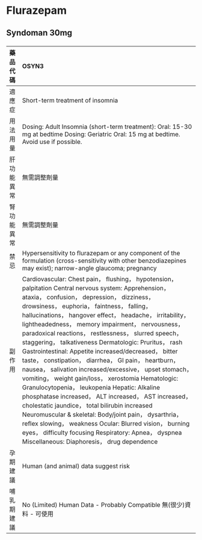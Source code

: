 # Flurazepam

## Syndoman 30mg

##### 

| 藥品代碼   | OSYN3                                                                                                                                                                                                                                                                                                                                                                                                                                                                                                                                                                                                                                                                                                                                                                                                                                                                                                                                                                                                                                                    |
|:-----------|:---------------------------------------------------------------------------------------------------------------------------------------------------------------------------------------------------------------------------------------------------------------------------------------------------------------------------------------------------------------------------------------------------------------------------------------------------------------------------------------------------------------------------------------------------------------------------------------------------------------------------------------------------------------------------------------------------------------------------------------------------------------------------------------------------------------------------------------------------------------------------------------------------------------------------------------------------------------------------------------------------------------------------------------------------------|
| 適應症     | Short-term treatment of insomnia                                                                                                                                                                                                                                                                                                                                                                                                                                                                                                                                                                                                                                                                                                                                                                                                                                                                                                                                                                                                                         |
| 用法用量   | Dosing: Adult Insomnia (short-term treatment): Oral: 15-30 mg at bedtime Dosing: Geriatric Oral: 15 mg at bedtime. Avoid use if possible.                                                                                                                                                                                                                                                                                                                                                                                                                                                                                                                                                                                                                                                                                                                                                                                                                                                                                                                |
| 肝功能異常 | 無需調整劑量                                                                                                                                                                                                                                                                                                                                                                                                                                                                                                                                                                                                                                                                                                                                                                                                                                                                                                                                                                                                                                             |
| 腎功能異常 | 無需調整劑量                                                                                                                                                                                                                                                                                                                                                                                                                                                                                                                                                                                                                                                                                                                                                                                                                                                                                                                                                                                                                                             |
| 禁忌       | Hypersensitivity to flurazepam or any component of the formulation (cross-sensitivity with other benzodiazepines may exist); narrow-angle glaucoma; pregnancy                                                                                                                                                                                                                                                                                                                                                                                                                                                                                                                                                                                                                                                                                                                                                                                                                                                                                            |
| 副作用     | Cardiovascular: Chest pain， flushing， hypotension， palpitation Central nervous system: Apprehension， ataxia， confusion， depression， dizziness， drowsiness， euphoria， faintness， falling， hallucinations， hangover effect， headache， irritability， lightheadedness， memory impairment， nervousness， paradoxical reactions， restlessness， slurred speech， staggering， talkativeness Dermatologic: Pruritus， rash Gastrointestinal: Appetite increased/decreased， bitter taste， constipation， diarrhea， GI pain， heartburn， nausea， salivation increased/excessive， upset stomach， vomiting， weight gain/loss， xerostomia Hematologic: Granulocytopenia， leukopenia Hepatic: Alkaline phosphatase increased， ALT increased， AST increased， cholestatic jaundice， total bilirubin increased Neuromuscular & skeletal: Body/joint pain， dysarthria， reflex slowing， weakness Ocular: Blurred vision， burning eyes， difficulty focusing Respiratory: Apnea， dyspnea Miscellaneous: Diaphoresis， drug dependence |
| 孕期建議   | Human (and animal) data suggest risk                                                                                                                                                                                                                                                                                                                                                                                                                                                                                                                                                                                                                                                                                                                                                                                                                                                                                                                                                                                                                     |
| 哺乳期建議 | No (Limited) Human Data - Probably Compatible 無(很少)資料 - 可使用                                                                                                                                                                                                                                                                                                                                                                                                                                                                                                                                                                                                                                                                                                                                                                                                                                                                                                                                                                                      |

